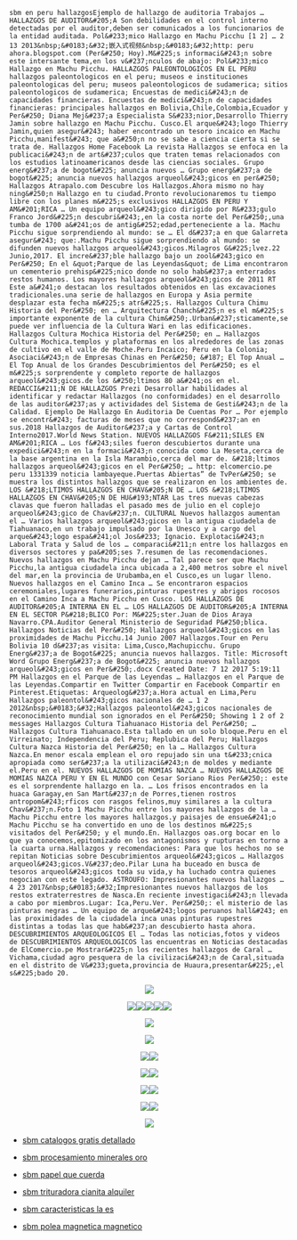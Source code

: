 
```
sbm en peru hallazgosEjemplo de hallazgo de auditoria Trabajos … HALLAZGOS DE AUDITOR&#205;A Son debilidades en el control interno detectadas por el auditor,deben ser comunicados a los funcionarios de la entidad auditada. Pol&#233;mico Hallazgo en Machu Picchu [1 2] … 2 13 2013&nbsp;&#0183;&#32;嵌入式视频&nbsp;&#0183;&#32;http: peru ahora.blogspot.com (Per&#250; Hoy).M&#225;s informaci&#243;n sobre este intersante tema,en los v&#237;nculos de abajo: Pol&#233;mico Hallazgo en Machu Picchu. HALLAZGOS PALEONTOLOGICOS EN EL PERU hallazgos paleontologicos en el peru; museos e instituciones paleontologicas del peru; museos paleontologicos de sudamerica; sitios paleontologicos de sudamerica; Encuestas de medici&#243;n de capacidades financieras. Encuestas de medici&#243;n de capacidades financieras: principales hallazgos en Bolivia,Chile,Colombia,Ecuador y Per&#250; Diana Mej&#237;a Especialista S&#233;nior,Desarrollo Thierry Jamin sobre hallazgo en Machu Picchu. Cusco.El arque&#243;logo Thierry Jamin,quien asegur&#243; haber encontrado un tesoro incaico en Machu Picchu,manifest&#243; que a&#250;n no se sabe a ciencia cierta si se trata de. Hallazgos Home Facebook La revista Hallazgos se enfoca en la publicaci&#243;n de art&#237;culos que traten temas relacionados con los estudios latinoamericanos desde las ciencias sociales. Grupo energ&#237;a de bogot&#225; anuncia nuevos … Grupo energ&#237;a de bogot&#225; anuncia nuevos hallazgos arqueol&#243;gicos en per&#250; Hallazgos Atrapalo.com Descubre los Hallazgos.Ahora mismo no hay ning&#250;n Hallazgo en tu ciudad.Pronto revolucionaremos tu tiempo libre con los planes m&#225;s exclusivos HALLAZGOS EN PERU Y AM&#201;RICA … Un equipo arqueol&#243;gico dirigido por R&#233;gulo Franco Jord&#225;n descubri&#243;,en la costa norte del Per&#250;,una tumba de 1700 a&#241;os de antig&#252;edad,perteneciente a la. Machu Picchu sigue sorprendiendo al mundo: se … El d&#237;a en que Galarreta asegur&#243; que:.Machu Picchu sigue sorprendiendo al mundo: se difunden nuevos hallazgos arqueol&#243;gicos.Milagros G&#225;lvez.22 Junio,2017. El incre&#237;ble hallazgo bajo un zool&#243;gico en Per&#250; En el &quot;Parque de las Leyendas&quot; de Lima encontraron un cementerio prehisp&#225;nico donde no solo hab&#237;a enterrados restos humanos. Los mayores hallazgos arqueol&#243;gicos de 2011 RT Este a&#241;o destacan los resultados obtenidos en las excavaciones tradicionales.una serie de hallazgos en Europa y Asia permite desplazar esta fecha m&#225;s atr&#225;s. Hallazgos Cultura Chimu Historia del Per&#250; en … Arquitectura Chanch&#225;n es el m&#225;s importante exponente de la cultura Chim&#250;.Urban&#237;sticamente,se puede ver influencia de la Cultura Wari en las edificaciones. Hallazgos Cultura Mochica Historia del Per&#250; en … Hallazgos Cultura Mochica.templos y plataformas en los alrededores de las zonas de cultivo en el valle de Moche.Peru Incaico; Peru en la Colonia; Asociaci&#243;n de Empresas Chinas en Per&#250; &#187; El Top Anual … El Top Anual de los Grandes Descubrimientos del Per&#250; es el m&#225;s sorprendente y completo reporte de hallazgos arqueol&#243;gicos.de los &#250;ltimos 80 a&#241;os en el. REDACCI&#211;N DE HALLAZGOS Prezi Desarrollar habilidades al identificar y redactar Hallazgos (no conformidades) en el desarrollo de las auditor&#237;as y actividades del Sistema de Gesti&#243;n de la Calidad. Ejemplo De Hallazgo En Auditoria De Cuentas Por … Por ejemplo se encontr&#243; facturas de meses que no correspond&#237;an en sus.2018 Hallazgos de Auditor&#237;a y Cartas de Control Interno2017.World News Station. NUEVOS HALLAZGOS F&#211;SILES EN AM&#201;RICA … Los f&#243;siles fueron descubiertos durante una expedici&#243;n en la formaci&#243;n conocida como La Meseta,cerca de la base argentina en la Isla Marambio,cerca del mar de. &#218;ltimos hallazgos arqueol&#243;gicos en el Per&#250; … http: elcomercio.pe peru 1331339 noticia lambayeque.Puertas Abiertas” de TvPer&#250; se muestra los distintos hallazgos que se realizaron en los ambientes de. LOS &#218;LTIMOS HALLAZGOS EN CHAV&#205;N DE … LOS &#218;LTIMOS HALLAZGOS EN CHAV&#205;N DE HU&#193;NTAR Las tres nuevas cabezas clavas que fueron halladas el pasado mes de julio en el coplejo arqueol&#243;gico de Chav&#237;n. CULTURAL Nuevos hallazgos aumentan el … Varios hallazgos arqueol&#243;gicos en la antigua ciudadela de Tiahuanaco,en un trabajo impulsado por la Unesco y a cargo del arque&#243;logo espa&#241;ol Jos&#233; Ignacio. Explotaci&#243;n Laboral Trata y Salud de los … comparaci&#211;n entre los hallazgos en diversos sectores y pa&#205;ses 7.resumen de las recomendaciones. Nuevos hallazgos en Machu Picchu dejan … Tal parece ser que Machu Picchu,la antigua ciudadela inca ubicada a 2,400 metros sobre el nivel del mar,en la provincia de Urubamba,en el Cusco,es un lugar lleno. Nuevos hallazgos en el Camino Inca … Se encontraron espacios ceremoniales,lugares funerarios,pinturas rupestres y abrigos rocosos en el Camino Inca a Machu Picchu en Cusco. LOS HALLAZGOS DE AUDITOR&#205;A INTERNA EN EL … LOS HALLAZGOS DE AUDITOR&#205;A INTERNA EN EL SECTOR P&#218;BLICO Por: M&#225;ster.Juan de Dios Araya Navarro.CPA.Auditor General Ministerio de Seguridad P&#250;blica. Hallazgos Noticias del Per&#250; Hallazgos arqueol&#243;gicos en las proximidades de Machu Picchu.14 Junio 2007 Hallazgos.Tour en Peru Bolivia 10 d&#237;as visita: Lima,Cusco,Machupicchu. Grupo Energ&#237;a de Bogot&#225; anuncia nuevos hallazgos. Title: Microsoft Word Grupo Energ&#237;a de Bogot&#225; anuncia nuevos hallazgos arqueol&#243;gicos en Per&#250;.docx Created Date: 7 12 2017 5:19:11 PM Hallazgos en el Parque de las Leyendas … Hallazgos en el Parque de las Leyendas.Compartir en Twitter Compartir en Facebook Compartir en Pinterest.Etiquetas: Arqueolog&#237;a.Hora actual en Lima,Peru Hallazgos paleontol&#243;gicos nacionales de … 1 2 2012&nbsp;&#0183;&#32;Hallazgos paleontol&#243;gicos nacionales de reconocimiento mundial son ignorados en el Per&#250; Showing 1 2 of 2 messages Hallazgos Cultura Tiahuanaco Historia del Per&#250; … Hallazgos Cultura Tiahuanaco.Esta tallado en un solo bloque.Peru en el Virreinato; Independencia del Peru; Replubica del Peru; Hallazgos Cultura Nazca Historia del Per&#250; en la … Hallazgos Cultura Nazca.En menor escala emplean el oro repujado sin una t&#233;cnica apropiada como ser&#237;a la utilizaci&#243;n de moldes y mediante el.Peru en el. NUEVOS HALLAZGOS DE MOMIAS NAZCA … NUEVOS HALLAZGOS DE MOMIAS NAZCA PERU Y EN EL MUNDO con Cesar Soriano Rios Per&#250;: este es el sorprendente hallazgo en la. … Los frisos encontrados en la huaca Garagay,en San Mart&#237;n de Porres,tienen rostros antropom&#243;rficos con rasgos felinos,muy similares a la cultura Chav&#237;n.Foto 1 Machu Picchu entre los mayores hallazgos de la … Machu Picchu entre los mayores hallazgos.y paisajes de ensue&#241;o Machu Picchu se ha convertido en uno de los destinos m&#225;s visitados del Per&#250; y el mundo.En. Hallazgos oas.org bocar en lo que ya conocemos,epitomizado en los antagonismos y rupturas en torno a la cuarta urna.Hallazgos y recomendaciones: Para que los hechos no se repitan Noticias sobre Descubrimientos arqueol&#243;gicos … Hallazgos arqueol&#243;gicos.V&#237;deo.Pilar Luna ha buceado en busca de tesoros arqueol&#243;gicos toda su vida,y ha luchado contra quienes negocian con este legado. ASTROUFO: Impresionantes nuevos hallazgos … 4 23 2017&nbsp;&#0183;&#32;Impresionantes nuevos hallazgos de los restos extraterrestres de Nasca.En reciente investigaci&#243;n llevada a cabo por miembros.Lugar: Ica,Peru.Ver. Per&#250;: el misterio de las pinturas negras … Un equipo de arque&#243;logos peruanos hall&#243; en las proximidades de la ciudadela inca unas pinturas rupestres distintas a todas las que hab&#237;an descubierto hasta ahora. DESCUBRIMIENTOS ARQUEOLOGICOS El … Todas las noticias,fotos y videos de DESCUBRIMIENTOS ARQUEOLOGICOS las encuentras en Noticias destacadas de ElComercio.pe Mostrar&#225;n los recientes hallazgos de Caral … Vichama,ciudad agro pesquera de la civilizaci&#243;n de Caral,situada en el distrito de V&#233;gueta,provincia de Huaura,presentar&#225;,el s&#225;bado 20. 
```

<div align="center">

<a href="https://es-crusher.shibang-china.com/github&k=sbm+en+peru+hallazgos"><img src="https://static.shibang-china.com/es/crusher/logo.jpg"></a>

<a href="https://es-crusher.shibang-china.com/github&k=sbm+en+peru+hallazgos"><img src="https://static.shibang-china.com/es/crusher/index.jpg"></a><a href="https://es-crusher.shibang-china.com/material.htmlgithub&k=sbm+en+peru+hallazgos"><img src="https://static.shibang-china.com/es/crusher/material.jpg"></a><a href="https://es-crusher.shibang-china.com/application.htmlgithub&k=sbm+en+peru+hallazgos"><img src="https://static.shibang-china.com/es/crusher/application.jpg"></a><a href="https://es-crusher.shibang-china.com/aboutus.htmlgithub&k=sbm+en+peru+hallazgos"><img src="https://static.shibang-china.com/es/crusher/aboutus.jpg"></a><a href="https://es-crusher.shibang-china.com/contact.htmlgithub&k=sbm+en+peru+hallazgos"><img src="https://static.shibang-china.com/es/crusher/contact.jpg"></a>

<a href="https://es-crusher.shibang-china.com/github&k=sbm+en+peru+hallazgos"><img src="https://static.shibang-china.com/es/crusher/banner.jpg"></a>

<a href="https://swt.shibang-china.com/github&k=sbm+en+peru+hallazgos"><img src="https://static.shibang-china.com/es/crusher/text.jpg"></a>

<a href="https://swt.shibang-china.com/github&k=sbm+en+peru+hallazgos"><img src="https://static.shibang-china.com/es/crusher/chat.jpg"></a><a href="https://es-crusher.shibang-china.com/contact.htmlgithub&k=sbm+en+peru+hallazgos"><img src="https://static.shibang-china.com/es/crusher/message.jpg"></a>

<a href="https://es-crusher.shibang-china.com/products/pe.htmlgithub&k=sbm+en+peru+hallazgos"><img src="https://static.shibang-china.com/es/crusher/pe.jpg"></a><a href="https://es-crusher.shibang-china.com/products/pf.htmlgithub&k=sbm+en+peru+hallazgos"><img src="https://static.shibang-china.com/es/crusher/pf.jpg"></a>

<a href="https://es-crusher.shibang-china.com/products/hpt.htmlgithub&k=sbm+en+peru+hallazgos"><img src="https://static.shibang-china.com/es/crusher/hpt.jpg"></a><a href="https://es-crusher.shibang-china.com/products/vsi.htmlgithub&k=sbm+en+peru+hallazgos"><img src="https://static.shibang-china.com/es/crusher/vsi.jpg"></a>

<a href="https://es-crusher.shibang-china.com/products/klv.htmlgithub&k=sbm+en+peru+hallazgos"><img src="https://static.shibang-china.com/es/crusher/klv.jpg"></a><a href="https://es-crusher.shibang-china.com/products/portable.htmlgithub&k=sbm+en+peru+hallazgos"><img src="https://static.shibang-china.com/es/crusher/portable.jpg"></a>

<a href="https://swt.shibang-china.com/github&k=sbm+en+peru+hallazgos"><img src="https://static.shibang-china.com/es/crusher/case.jpg"></a>

</div>


* [sbm catalogos gratis detallado](sbm%20catalogos%20gratis%20detallado.md)

* [sbm procesamiento minerales oro](sbm%20procesamiento%20minerales%20oro.md)

* [sbm papel que cuerda](sbm%20papel%20que%20cuerda.md)

* [sbm trituradora cianita alquiler](sbm%20trituradora%20cianita%20alquiler.md)

* [sbm caracteristicas la es](sbm%20caracteristicas%20la%20es.md)

* [sbm polea magnetica magnetico](sbm%20polea%20magnetica%20magnetico.md)